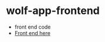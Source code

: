 # wolf-app-frontend


 
* front end code
* [Front end here](https://github.com/atbeatty/wolf-app-frontend)
